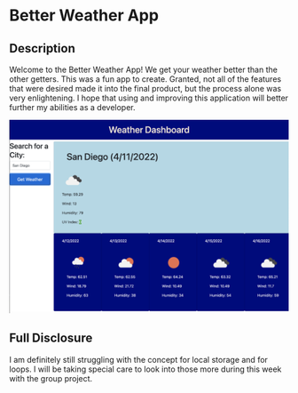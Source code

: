 # Better Weather App

## Description
Welcome to the Better Weather App! We get your weather better than the other getters. This was a fun app to create. Granted, not all of the features that were desired made it into the final product, but the process alone was very enlightening. I hope that using and improving this application will better further my abilities as a developer.

![picture of the homepage withe the weather for San Diego](assets/images/weather.png)

## Full Disclosure
I am definitely still struggling with the concept for local storage and for loops. I will be taking special care to look into those more during this week with the group project.